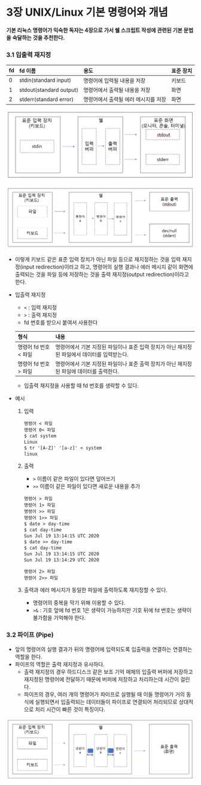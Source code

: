 # 3장 UNIX/Linux 기본 명령어와 개념

**기본 리눅스 명령어가 익숙한 독자는 4장으로 가서 쉘 스크립트 작성에 관련된 기본 문법을 숙달하는 것을 추천한다.**

### 3.1 입출력 재지정

|fd|fd 이름|용도|표준 장치|
|:---|:---|:---|:---|
|0|stdin(standard input)|명령어에 입력될 내용을 저장|키보드|
|1|stdout(standard output)|명령어에서 출력될 내용을 저장|화면|
|2|stderr(standard error)|명령어에서 출력될 에러 메시지를 저장|화면|

![std](../imgs/ch03/std-in-out-err.PNG)

![filestd](../imgs/ch03/filestd.PNG)

- 이렇게 키보드 같은 표준 입력 장치가 아닌 파일 등으로 재지정하는 것을 입력 재지정(input redirection)이라고 하고, 명령어의 실행 결과나 에러 메시지 같이 화면에 출력되는 것을 파일 등에 저장하는 것을 출력 재지정(output redirection)이라고 한다.
- 입출력 재지정
    - `<` : 입력 재지정
    - `>` : 출력 재지정
    - fd 번호를 받으시 붙여서 사용한다
    
    |형식|내용|
    |:---|:---|
    |명령어 fd 번호 < 파일|명령어에서 기본 지정된 파일이나 표준 입력 장치가 아닌 재지정된 파일에서 데이터를 입력받는다.|
    |명령어 fd 번호 > 파일|명령어에서 기본 지정된 파일이나 표준 출력 장치가 아닌 재지정된 파일에 데이터를 출력한다.|

    - 입출력 재지정을 사용할 때 fd 번호를 생략할 수 있다.

- 예시
    1. 입력
        
        ```
        명령어 < 파일
        명령어 0< 파일
        $ cat system
        Linux
        $ tr '[A-Z]' '[a-z]' < system
        linux
        ```

    2. 출력
        - `>` 이름이 같은 파일이 있다면 덮어쓰기
        - `>>` 이름이 같은 파일이 있다면 새로운 내용을 추가
        
        ```
        명령어 > 파일
        명령어 1> 파일
        명령어 >> 파일
        명령어 1>> 파일
        $ date > day-time
        $ cat day-time
        Sun Jul 19 13:14:15 UTC 2020
        $ date >> day-time
        $ cat day-time
        Sun Jul 19 13:14:15 UTC 2020
        Sun Jul 19 13:14:29 UTC 2020
        ```

        ```
        명령어 2> 파일
        명령어 2>> 파일
        ```

    3. 출력과 에러 메시지가 동일한 파일에 출력하도록 재지정할 수 있다.
        - 명령어의 중복을 막기 위해 이용할 수 있다.
        - `>&` : 기호 앞에 fd 번호 1은 생략이 가능하지만 기호 뒤에 fd 번호는 생략이 불가함을 기억해야 한다.

### 3.2 파이프 (Pipe)

- 앞의 명령어의 실행 결과가 뒤의 명령어에 입력되도록 입출력을 연결하는 연결하는 역할을 한다.
- 파이프의 역할은 출력 재지정과 유사하다.
    - 출력 재지정의 경우 하드디스크 같은 보조 기억 매체의 입출력 버퍼에 저장하고 재지정된 명령어에 전달하기 때문에 버퍼에 저장하고 처리하는데 시간이 걸린다.
    - 파이프의 경우, 여러 개의 명령어가 파이프로 실행될 때 이들 명령어가 거의 동식에 실행되면서 입출력되는 데이터들이 파이프로 연결되어 처리되므로 상대적으로 처리 시간이 빠른 것이 특징이다.

![pipe](../imgs/ch03/pipe.PNG)